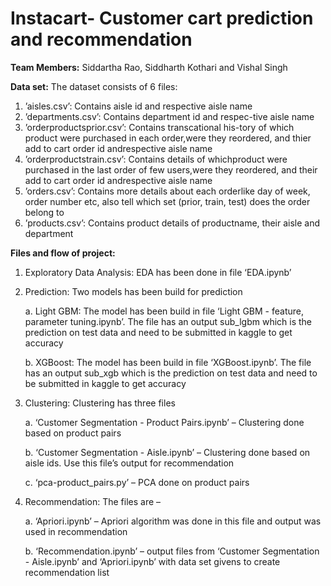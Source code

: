# Instacart- Customer cart prediction and recommendation

**Team Members:** Siddartha Rao, Siddharth Kothari and Vishal Singh

**Data set:** The dataset consists of 6 files:
1)	’aisles.csv’: Contains aisle id and respective aisle name
2)	’departments.csv’: Contains department id and respec-tive aisle name
3)	’orderproductsprior.csv’: Contains transcational his-tory  of  which  product  were  purchased  in  each  order,were they reordered, and thier add to cart order id andrespective aisle name
4)	’orderproductstrain.csv’:  Contains  details  of  whichproduct were purchased in the last order of few users,were they reordered, and their add to cart order id andrespective aisle name
5)	’orders.csv’:  Contains  more  details  about  each  orderlike  day  of  week,  order  number  etc,  also tell  which set (prior, train, test) does the order belong to
6)	’products.csv’:  Contains  product  details  of  productname, their aisle and department

**Files and flow of project:** 
1)	Exploratory Data Analysis: EDA has been done in file ‘EDA.ipynb’
2)	Prediction: Two models has been build for prediction

    a.	Light GBM: The model has been build in file ‘Light GBM - feature, parameter tuning.ipynb’. The file has an output sub_lgbm which is the prediction on test data and need to be submitted in kaggle to get accuracy
    
    b.	XGBoost: The model has been build in file ‘XGBoost.ipynb’. The file has an output sub_xgb which is the prediction on test data and need to be submitted in kaggle to get accuracy
    
3)	Clustering: Clustering has three files

    a.	‘Customer Segmentation  - Product Pairs.ipynb’ – Clustering done based on product pairs
    
    b.	‘Customer Segmentation  - Aisle.ipynb’ – Clustering done based on aisle ids. Use this file’s output for recommendation
    
    c.	‘pca-product_pairs.py’ – PCA done on product pairs 
    
4)	Recommendation: The files are – 

    a.	‘Apriori.ipynb’ – Apriori algorithm was done in this file and output was used in recommendation
    
    b.	‘Recommendation.ipynb’ – output files from ‘Customer Segmentation  - Aisle.ipynb’ and ‘Apriori.ipynb’ with data set givens to create recommendation list
    

